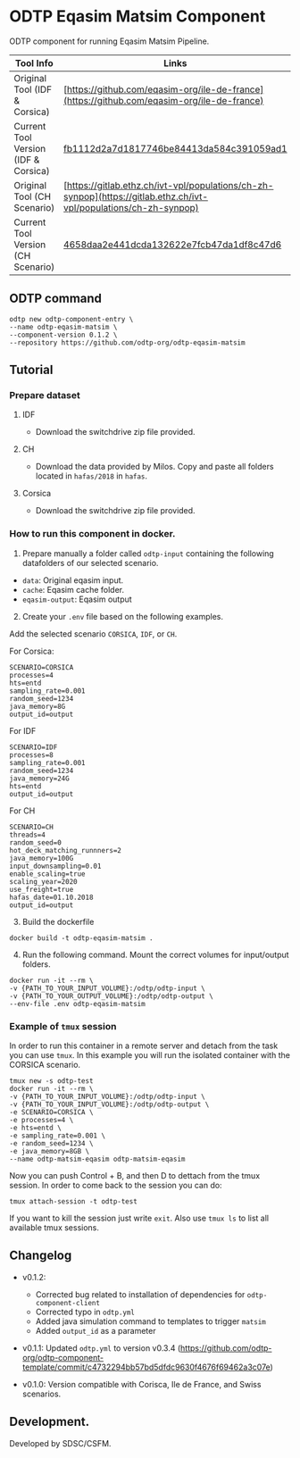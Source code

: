 # ODTP Eqasim Matsim Component

ODTP component for running Eqasim Matsim Pipeline.

| Tool Info | Links |
| --- | --- |
| Original Tool (IDF & Corsica)| [https://github.com/eqasim-org/ile-de-france](https://github.com/eqasim-org/ile-de-france) |
| Current Tool Version (IDF & Corsica) | [fb1112d2a7d1817746be84413da584c391059ad1](https://github.com/eqasim-org/ile-de-france/commit/fb1112d2a7d1817746be84413da584c391059ad1) |
| Original Tool (CH Scenario)| [https://gitlab.ethz.ch/ivt-vpl/populations/ch-zh-synpop](https://gitlab.ethz.ch/ivt-vpl/populations/ch-zh-synpop) |
| Current Tool Version (CH Scenario) | [4658daa2e441dcda132622e7fcb47da1df8c47d6](https://gitlab.ethz.ch/ivt-vpl/populations/ch-zh-synpop/-/commit/4658daa2e441dcda132622e7fcb47da1df8c47d6) |


## ODTP command 

```odtp new component 
odtp new odtp-component-entry \
--name odtp-eqasim-matsim \
--component-version 0.1.2 \
--repository https://github.com/odtp-org/odtp-eqasim-matsim
``` 

## Tutorial

### Prepare dataset

1. IDF
    - Download the switchdrive zip file provided. 

2. CH
    - Download the data provided by Milos. Copy and paste all folders located in `hafas/2018` in `hafas`. 

3. Corsica
    - Download the switchdrive zip file provided. 

### How to run this component in docker. 

1. Prepare manually a folder called `odtp-input` containing the following datafolders of our selected scenario. 

- `data`: Original eqasim input.
- `cache`: Eqasim cache folder.
- `eqasim-output`: Eqasim output

2. Create your `.env` file based on the following examples.

Add the selected scenario `CORSICA`, `IDF`, or `CH`. 

For Corsica:
```
SCENARIO=CORSICA
processes=4
hts=entd
sampling_rate=0.001
random_seed=1234
java_memory=8G
output_id=output
```

For IDF
```
SCENARIO=IDF
processes=8
sampling_rate=0.001
random_seed=1234
java_memory=24G
hts=entd
output_id=output
```

For CH
```
SCENARIO=CH
threads=4
random_seed=0
hot_deck_matching_runnners=2
java_memory=100G
input_downsampling=0.01
enable_scaling=true
scaling_year=2020
use_freight=true
hafas_date=01.10.2018
output_id=output
```

3. Build the dockerfile 

```
docker build -t odtp-eqasim-matsim .
```

4. Run the following command. Mount the correct volumes for input/output folders. 

```
docker run -it --rm \
-v {PATH_TO_YOUR_INPUT_VOLUME}:/odtp/odtp-input \
-v {PATH_TO_YOUR_OUTPUT_VOLUME}:/odtp/odtp-output \
--env-file .env odtp-eqasim-matsim
```


### Example of `tmux` session

In order to run this container in a remote server and detach from the task you can use `tmux`. In this example you will run the isolated container with the CORSICA scenario.

```
tmux new -s odtp-test
docker run -it --rm \
-v {PATH_TO_YOUR_INPUT_VOLUME}:/odtp/odtp-input \
-v {PATH_TO_YOUR_INPUT_VOLUME}:/odtp/odtp-output \ 
-e SCENARIO=CORSICA \
-e processes=4 \
-e hts=entd \
-e sampling_rate=0.001 \
-e random_seed=1234 \
-e java_memory=8GB \
--name odtp-matsim-eqasim odtp-matsim-eqasim
```

Now you can push Control + B, and then D to dettach from the tmux session. In order to come back to the session you can do: 

```
tmux attach-session -t odtp-test
```
If you want to kill the session just write `exit`. Also use `tmux ls` to list all available tmux sessions.


## Changelog

- v0.1.2: 
    - Corrected bug related to installation of dependencies for `odtp-component-client`
    - Corrected typo in `odtp.yml`
    - Added java simulation command to templates to trigger `matsim`
    - Added `output_id` as a parameter

- v0.1.1: Updated `odtp.yml` to version v0.3.4 (https://github.com/odtp-org/odtp-component-template/commit/c4732294bb57bd5dfdc9630f4676f69462a3c07e)
- v0.1.0: Version compatible with Corisca, Ile de France, and Swiss scenarios.  

## Development. 

Developed by SDSC/CSFM.

